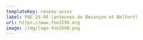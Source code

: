 ```yaml
---
templateKey: reseau-assos
label: FNE 25-90 (antennes de Besançon et Belfort)
url: https://www.fne2590.org
image: /img/logo-fne2590.png
---
```

